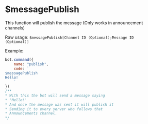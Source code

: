 # $messagePublish

This function will publish the message \(Only works in announcement channels\)

Raw usage: `$messagePublish[Channel ID (Optional);Message ID (Optional)]`

Example:

```javascript
bot.command({
    name: "publish",
    code: `
$messagePublish
Hello!
    `
})
/**
* With this the bot will send a message saying
* 'Hello!'
* And once the message was sent it will publish it
* Sending it to every server who follows that
* Announcements channel.
*/
```

